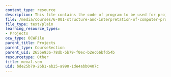 ```yaml
---
content_type: resource
description: This file contains the code of program to be used for project 5.
file: /media/courses/6-001-structure-and-interpretation-of-computer-programs-spring-2005/bde25b7926b1ab25a9901de4abb0407c_meval.scm
file_type: text/plain
learning_resource_types:
- Projects
ocw_type: OCWFile
parent_title: Projects
parent_type: CourseSection
parent_uid: 2655e936-78db-5b79-f0ec-b2ec66bfd54b
resourcetype: Other
title: meval.scm
uid: bde25b79-26b1-ab25-a990-1de4abb0407c
---
```

